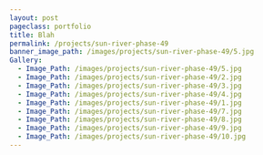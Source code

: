 ```yaml
---
layout: post
pageclass: portfolio
title: Blah
permalink: /projects/sun-river-phase-49
banner_image_path: /images/projects/sun-river-phase-49/5.jpg
Gallery:
  - Image_Path: /images/projects/sun-river-phase-49/5.jpg
  - Image_Path: /images/projects/sun-river-phase-49/2.jpg
  - Image_Path: /images/projects/sun-river-phase-49/3.jpg
  - Image_Path: /images/projects/sun-river-phase-49/4.jpg
  - Image_Path: /images/projects/sun-river-phase-49/1.jpg
  - Image_Path: /images/projects/sun-river-phase-49/7.jpg
  - Image_Path: /images/projects/sun-river-phase-49/8.jpg
  - Image_Path: /images/projects/sun-river-phase-49/9.jpg
  - Image_Path: /images/projects/sun-river-phase-49/10.jpg
---
```

